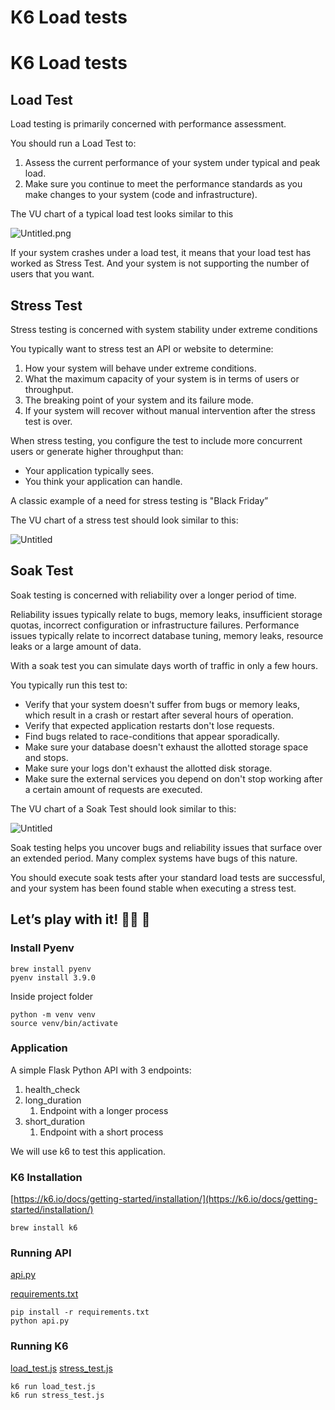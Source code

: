 # K6 Load tests

# K6 Load tests

## Load Test

Load testing is primarily concerned with performance assessment.

You should run a Load Test to:

1. Assess the current performance of your system under typical and peak load.
2. Make sure you continue to meet the performance standards as you make changes to your system (code and infrastructure).

The VU chart of a typical load test looks similar to this

![Untitled.png](K6%20Load%20tests%20615167fbf0a8442e8af1b9b6aef262fb/Untitled.png)

If your system crashes under a load test, it means that your load test has worked as Stress Test. And your system is not supporting the number of users that you want.

## Stress Test

Stress testing is concerned with system stability under extreme conditions

You typically want to stress test an API or website to determine:

1. How your system will behave under extreme conditions.
2. What the maximum capacity of your system is in terms of users or throughput.
3. The breaking point of your system and its failure mode.
4. If your system will recover without manual intervention after the stress test is over.

When stress testing, you configure the test to include more concurrent users or generate higher throughput than:

- Your application typically sees.
- You think your application can handle.

A classic example of a need for stress testing is "Black Friday”

The VU chart of a stress test should look similar to this:

![Untitled](K6%20Load%20tests%20615167fbf0a8442e8af1b9b6aef262fb/Untitled%201.png)

## Soak Test

Soak testing is concerned with reliability over a longer period of time.

Reliability issues typically relate to bugs, memory leaks, insufficient storage quotas, incorrect configuration or infrastructure failures. Performance issues typically relate to incorrect database tuning, memory leaks, resource leaks or a large amount of data.

With a soak test you can simulate days worth of traffic in only a few hours.

You typically run this test to:

- Verify that your system doesn't suffer from bugs or memory leaks, which result in a crash or restart after several hours of operation.
- Verify that expected application restarts don't lose requests.
- Find bugs related to race-conditions that appear sporadically.
- Make sure your database doesn't exhaust the allotted storage space and stops.
- Make sure your logs don't exhaust the allotted disk storage.
- Make sure the external services you depend on don't stop working after a certain amount of requests are executed.

The VU chart of a Soak Test should look similar to this:

![Untitled](K6%20Load%20tests%20615167fbf0a8442e8af1b9b6aef262fb/Untitled%202.png)

Soak testing helps you uncover bugs and reliability issues that surface over an extended period. Many complex systems have bugs of this nature.

You should execute soak tests after your standard load tests are successful, and your system has been found stable when executing a stress test.

## Let’s play with it! 🧑‍💻 🚀

### Install Pyenv

```
brew install pyenv
pyenv install 3.9.0
```

Inside project folder

```
python -m venv venv
source venv/bin/activate
```

### Application

A simple Flask Python API with 3 endpoints:

1. health_check
2. long_duration
    1. Endpoint with a longer process
3. short_duration
    1. Endpoint with a short process

We will use k6 to test this application.

### K6 Installation

[https://k6.io/docs/getting-started/installation/](https://k6.io/docs/getting-started/installation/)

```
brew install k6
```

### Running API

[api.py](api/api.py)

[requirements.txt](api/requirements.txt)

```
pip install -r requirements.txt
python api.py
```

### Running K6

[load_test.js](tests/load_test.js)
[stress_test.js](tests/stress_test.js)

```
k6 run load_test.js
k6 run stress_test.js
```
